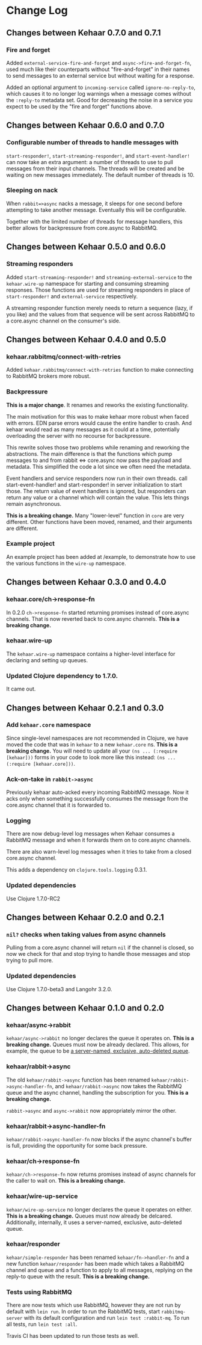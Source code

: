 # Change Log

## Changes between Kehaar 0.7.0 and 0.7.1

### Fire and forget

Added `external-service-fire-and-forget` and
`async->fire-and-forget-fn`, used much like their counterparts without
"fire-and-forget" in their names to send messages to an external
service but without waiting for a response.

Added an optional argument to `incoming-service` called
`ignore-no-reply-to`, which causes it to no longer log warnings when a
message comes without the `:reply-to` metadata set. Good for
decreasing the noise in a service you expect to be used by the "fire
and forget" functions above.

## Changes between Kehaar 0.6.0 and 0.7.0

### Configurable number of threads to handle messages with

`start-responder!`, `start-streaming-responder!`, and
`start-event-handler!` can now take an extra argument: a number of
threads to use to pull messages from their input channels. The threads
will be created and be waiting on new messages immediately. The
default number of threads is 10.

### Sleeping on nack

When `rabbit=>async` nacks a message, it sleeps for one second before
attempting to take another message. Eventually this will be
configurable.

Together with the limited number of threads for message handlers, this
better allows for backpressure from core.async to RabbitMQ.

## Changes between Kehaar 0.5.0 and 0.6.0

### Streaming responders

Added `start-streaming-responder!` and `streaming-external-service` to
the `kehaar.wire-up` namespace for starting and consuming streaming
responses. Those functions are used for streaming responders in place
of `start-responder!` and `external-service` respectively.

A streaming responder function merely needs to return a sequence
(lazy, if you like) and the values from that sequence will be sent
across RabbitMQ to a core.async channel on the consumer's side.

## Changes between Kehaar 0.4.0 and 0.5.0

### kehaar.rabbitmq/connect-with-retries

Added `kehaar.rabbitmq/connect-with-retries` function to make connecting to
RabbitMQ brokers more robust.

### Backpressure

**This is a major change**. It renames and reworks the existing
functionality.

The main motivation for this was to make kehaar more robust when faced
with errors. EDN parse errors would cause the entire handler to
crash. And kehaar would read as many messages as it could at a time,
potentially overloading the server with no recourse for backpressure.

This rewrite solves those two problems while renaming and reworking
the abstractions. The main difference is that the functions which pump
messages to and from rabbit <=> core.async now pass the payload and
metadata. This simplified the code a lot since we often need the
metadata.

Event handlers and service responders now run in their own
threads. call start-event-handler! and start-responder! in server
initialization to start those. The return value of event handlers is
ignored, but responders can return any value or a channel which will
contain the value. This lets things remain asynchronous.

**This is a breaking change.** Many "lower-level" function in `core`
are very different. Other functions have been moved, renamed, and
their arguments are different.

### Example project

An example project has been added at /example, to demonstrate how to
use the various functions in the `wire-up` namespace.

## Changes between Kehaar 0.3.0 and 0.4.0

### kehaar.core/ch->response-fn

In 0.2.0 `ch->response-fn` started returning promises instead of core.async
channels. That is now reverted back to core.async channels.
**This is a breaking change.**

### kehaar.wire-up

The `kehaar.wire-up` namespace contains a higher-level interface for
declaring and setting up queues.

### Updated Clojure dependency to 1.7.0.

It came out.

## Changes between Kehaar 0.2.1 and 0.3.0

### Add `kehaar.core` namespace

Since single-level namespaces are not recommended in Clojure, we have
moved the code that was in `kehaar` to a new `kehaar.core` ns.
**This is a breaking change.** You will need to update all your
`(ns ... (:require [kehaar]))` forms in your code to look more like
this instead: `(ns ... (:require [kehaar.core]))`.

### Ack-on-take in `rabbit->async`

Previously kehaar auto-acked every incoming RabbitMQ message. Now it
acks only when something successfully consumes the message from the
core.async channel that it is forwarded to.

### Logging

There are now debug-level log messages when Kehaar consumes a RabbitMQ
message and when it forwards them on to core.async channels.

There are also warn-level log messages when it tries to take from a
closed core.async channel.

This adds a dependency on `clojure.tools.logging` 0.3.1.

### Updated dependencies

Use Clojure 1.7.0-RC2

## Changes between Kehaar 0.2.0 and 0.2.1

### `nil?` checks when taking values from async channels

Pulling from a core.async channel will return `nil` if the channel is
closed, so now we check for that and stop trying to handle those
messages and stop trying to pull more.

### Updated dependencies

Use Clojure 1.7.0-beta3 and Langohr 3.2.0.

## Changes between Kehaar 0.1.0 and 0.2.0

### kehaar/async->rabbit

`kehaar/async->rabbit` no longer declares the queue it operates
on. **This is a breaking change.** Queues must now be already
declared. This allows, for example, the queue to be
[a server-named, exclusive, auto-deleted queue](http://clojurerabbitmq.info/articles/queues.html#declaring-a-temporary-exclusive-queue).

### kehaar/rabbit->async

The old `kehaar/rabbit->async` function has been renamed
`kehaar/rabbit->async-handler-fn`, and `kehaar/rabbit->async` now
takes the RabbitMQ queue and the async channel, handling the
subscription for you. **This is a breaking change.**

`rabbit->async` and `async->rabbit` now appropriately mirror the
other.

### kehaar/rabbit->async-handler-fn

`kehaar/rabbit->async-handler-fn` now blocks if the async channel's
buffer is full, providing the opportunity for some back pressure.

### kehaar/ch->response-fn

`kehaar/ch->response-fn` now returns promises instead of async
channels for the caller to wait on. **This is a breaking change.**

### kehaar/wire-up-service

`kehaar/wire-up-service` no longer declares the queue it operates on
either. **This is a breaking change.** Queues must now already be
delcared. Additionally, internally, it uses a server-named, exclusive,
auto-deleted queue.

### kehaar/responder

`kehaar/simple-responder` has been renamed `kehaar/fn->handler-fn` and
a new function `kehaar/responder` has been made which takes a RabbitMQ
channel and queue and a function to apply to all messages, replying on
the reply-to queue with the result. **This is a breaking change.**

### Tests using RabbitMQ

There are now tests which use RabbitMQ, however they are not run by
default with `lein run`. In order to run the RabbitMQ tests, start
`rabbitmq-server` with its default configuration and run `lein test
:rabbit-mq`. To run all tests, run `lein test :all`.

Travis CI has been updated to run those tests as well.
